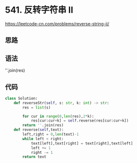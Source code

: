 # 541. 反转字符串 II
https://leetcode-cn.com/problems/reverse-string-ii/
## 思路

## 语法
''.join(res)
## 代码
```python
class Solution:
    def reverseStr(self, s: str, k: int) -> str:
        res = list(s)

        for cur in range(0,len(res),2*k):
            res[cur:cur+k] = self.reverse(res[cur:cur+k])
        return ''.join(res)
    def reverse(self,text):
        left,right = 0,len(text)-1
        while left < right:
            text[left],text[right] = text[right],text[left]
            left += 1
            right -= 1
        return text
        

```


